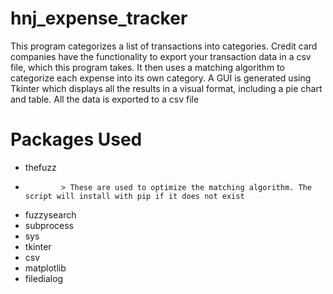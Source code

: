 # hnj_expense_tracker

This program categorizes a list of transactions into categories. Credit card companies have the functionality to export your transaction data in a csv file,
which this program takes. It then uses a matching algorithm to categorize each expense into its own category. A GUI is generated using Tkinter which displays
all the results in a visual format, including a pie chart and table. All the data is exported to a csv file


# Packages Used

- thefuzz
-             > These are used to optimize the matching algorithm. The script will install with pip if it does not exist
- fuzzysearch
- subprocess
- sys
- tkinter
- csv
- matplotlib
- filedialog
